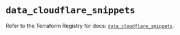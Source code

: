 # `data_cloudflare_snippets`

Refer to the Terraform Registry for docs: [`data_cloudflare_snippets`](https://registry.terraform.io/providers/cloudflare/cloudflare/5.1.0/docs/data-sources/snippets).
